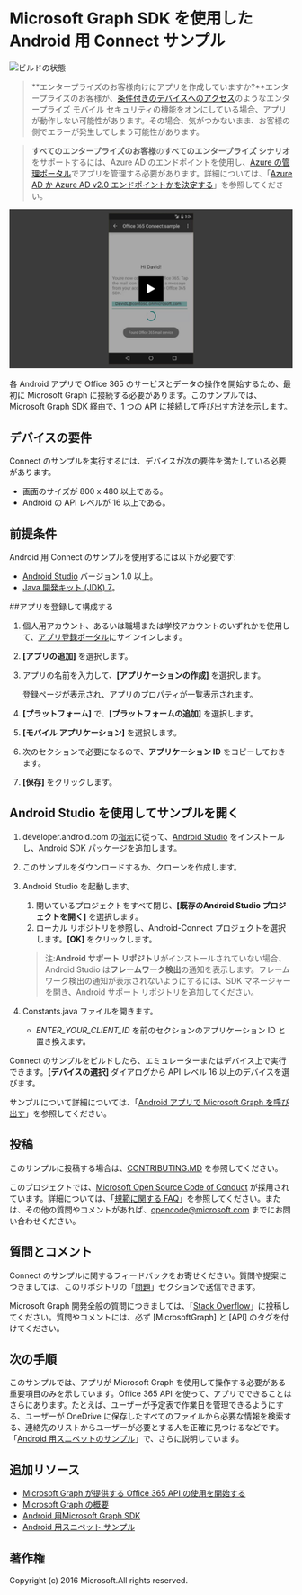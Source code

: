 ﻿# <a name="connect-sample-for-android-using-the-microsoft-graph-sdk"></a>Microsoft Graph SDK を使用した Android 用 Connect サンプル

![ビルドの状態](https://ricalo.visualstudio.com/_apis/public/build/definitions/06256fa7-d8e5-4ca0-8639-7c00eb6f1fe9/6/badge "ビルドの状態")

> **エンタープライズのお客様向けにアプリを作成していますか?**エンタープライズのお客様が、<a href="https://azure.microsoft.com/en-us/documentation/articles/active-directory-conditional-access-device-policies/" target="_newtab">条件付きのデバイスへのアクセス</a>のようなエンタープライズ モバイル セキュリティの機能をオンにしている場合、アプリが動作しない可能性があります。その場合、気がつかないまま、お客様の側でエラーが発生してしまう可能性があります。 

> **すべてのエンタープライズのお客様**の**すべてのエンタープライズ シナリオ**をサポートするには、Azure AD のエンドポイントを使用し、[Azure の管理ポータル](https://aka.ms/aadapplist)でアプリを管理する必要があります。詳細については、「[Azure AD か Azure AD v2.0 エンドポイントかを決定する](https://graph.microsoft.io/docs/authorization/auth_overview#deciding-between-azure-ad-and-the-v2-authentication-endpoint)」を参照してください。

[![Microsoft Graph Connect のサンプル](/readme-images/O365-Android-Connect-video_play_icon.png)](https://www.youtube.com/watch?v=3IQIDFrqhY4 "稼働中のサンプルを確認するにはこちらをクリックしてください")

各 Android アプリで Office 365 のサービスとデータの操作を開始するため、最初に Microsoft Graph に接続する必要があります。このサンプルでは、Microsoft Graph SDK 経由で、1 つの API に接続して呼び出す方法を示します。

## <a name="device-requirements"></a>デバイスの要件

Connect のサンプルを実行するには、デバイスが次の要件を満たしている必要があります。

* 画面のサイズが 800 x 480 以上である。
* Android の API レベルが 16 以上である。
 
## <a name="prerequisites"></a>前提条件

Android 用 Connect のサンプルを使用するには以下が必要です:

* [Android Studio](http://developer.android.com/sdk/index.html) バージョン 1.0 以上。
* [Java 開発キット (JDK) 7](http://www.oracle.com/technetwork/java/javase/downloads/jdk7-downloads-1880260.html)。

<a name="register"></a>
##<a name="register-and-configure-the-app"></a>アプリを登録して構成する

1. 個人用アカウント、あるいは職場または学校アカウントのいずれかを使用して、[アプリ登録ポータル](https://apps.dev.microsoft.com/)にサインインします。
2. **[アプリの追加]** を選択します。
3. アプリの名前を入力して、**[アプリケーションの作成]** を選択します。
    
    登録ページが表示され、アプリのプロパティが一覧表示されます。
 
4. **[プラットフォーム]** で、**[プラットフォームの追加]** を選択します。
5. **[モバイル アプリケーション]** を選択します。
6. 次のセクションで必要になるので、**アプリケーション ID** をコピーしておきます。
7. **[保存]** をクリックします。
  
## <a name="open-the-sample-using-android-studio"></a>Android Studio を使用してサンプルを開く

1. developer.android.com の[指示](http://developer.android.com/sdk/index.html)に従って、[Android Studio](http://developer.android.com/sdk/installing/adding-packages.html) をインストールし、Android SDK パッケージを追加します。
2. このサンプルをダウンロードするか、クローンを作成します。
3. Android Studio を起動します。
    1. 開いているプロジェクトをすべて閉じ、**[既存のAndroid Studio プロジェクトを開く]** を選択します。
    2. ローカル リポジトリを参照し、Android-Connect プロジェクトを選択します。**[OK]** をクリックします。
    
    > 注:**Android サポート リポジトリ**がインストールされていない場合、Android Studio は**フレームワーク検出**の通知を表示します。フレームワーク検出の通知が表示されないようにするには、SDK マネージャーを開き、Android サポート リポジトリを追加してください。
4. Constants.java ファイルを開きます。
    * *ENTER_YOUR_CLIENT_ID* を前のセクションのアプリケーション ID と置き換えます。

Connect のサンプルをビルドしたら、エミュレーターまたはデバイス上で実行できます。**[デバイスの選択]** ダイアログから API レベル 16 以上のデバイスを選びます。

サンプルについて詳細については、「[Android アプリで Microsoft Graph を呼び出す](https://graph.microsoft.io/en-us/docs/platform/android)」を参照してください。

<a name="contributing"></a>
## <a name="contributing"></a>投稿 ##

このサンプルに投稿する場合は、[CONTRIBUTING.MD](/CONTRIBUTING.md) を参照してください。

このプロジェクトでは、[Microsoft Open Source Code of Conduct](https://opensource.microsoft.com/codeofconduct/) が採用されています。詳細については、「[規範に関する FAQ](https://opensource.microsoft.com/codeofconduct/faq/)」を参照してください。または、その他の質問やコメントがあれば、[opencode@microsoft.com](mailto:opencode@microsoft.com) までにお問い合わせください。

## <a name="questions-and-comments"></a>質問とコメント

Connect のサンプルに関するフィードバックをお寄せください。質問や提案につきましては、このリポジトリの「[問題](issues)」セクションで送信できます。

Microsoft Graph 開発全般の質問につきましては、「[Stack Overflow](http://stackoverflow.com/questions/tagged/MicrosoftGraph+API)」に投稿してください。質問やコメントには、必ず [MicrosoftGraph] と [API] のタグを付けてください。

## <a name="next-steps"></a>次の手順

このサンプルでは、アプリが Microsoft Graph を使用して操作する必要がある重要項目のみを示しています。Office 365 API を使って、アプリでできることはさらにあります。たとえば、ユーザーが予定表で作業日を管理できるようにする、ユーザーが OneDrive に保存したすべてのファイルから必要な情報を検索する、連絡先のリストからユーザーが必要とする人を正確に見つけるなどです。「[Android 用スニペットのサンプル](../../../android-java-snippets-sample)」で、さらに説明しています。 
  
## <a name="additional-resources"></a>追加リソース

* [Microsoft Graph が提供する Office 365 API の使用を開始する](http://dev.office.com/getting-started/office365apis)
* [Microsoft Graph の概要](http://graph.microsoft.io)
* [Android 用Microsoft Graph SDK](../../../msgraph-sdk-android)
* [Android 用スニペット サンプル](../../../android-java-snippets-sample)

## <a name="copyright"></a>著作権
Copyright (c) 2016 Microsoft.All rights reserved.
